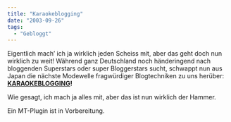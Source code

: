 ```yaml
---
title: "Karaokeblogging"
date: "2003-09-26"
tags:
  - "Gebloggt"
---
```


Eigentlich mach’ ich ja wirklich jeden Scheiss mit, aber das geht doch nun wirklich zu weit! Während ganz Deutschland noch händeringend nach bloggenden Superstars oder super Bloggerstars sucht, schwappt nun aus Japan die nächste Modewelle fragwürdiger Blogtechniken zu uns herüber: **[KARAOKEBLOGGING](http://karaokeblogging.de/)!**

Wie gesagt, ich mach ja alles mit, aber das ist nun wirklich der Hammer.

Ein MT-Plugin ist in Vorbereitung.
